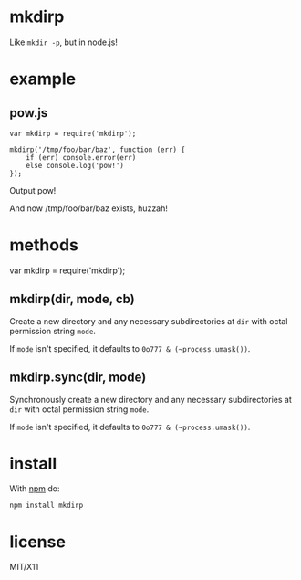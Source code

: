 mkdirp
======

Like `mkdir -p`, but in node.js!

example
=======

pow.js
------
    var mkdirp = require('mkdirp');

    mkdirp('/tmp/foo/bar/baz', function (err) {
        if (err) console.error(err)
        else console.log('pow!')
    });

Output
    pow!

And now /tmp/foo/bar/baz exists, huzzah!

methods
=======

var mkdirp = require('mkdirp');

mkdirp(dir, mode, cb)
---------------------

Create a new directory and any necessary subdirectories at `dir` with octal
permission string `mode`.

If `mode` isn't specified, it defaults to `0o777 & (~process.umask())`.

mkdirp.sync(dir, mode)
----------------------

Synchronously create a new directory and any necessary subdirectories at `dir`
with octal permission string `mode`.

If `mode` isn't specified, it defaults to `0o777 & (~process.umask())`.

install
=======

With [npm](http://npmjs.org) do:

    npm install mkdirp

license
=======

MIT/X11
